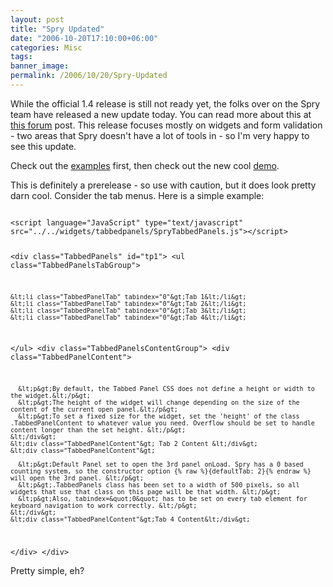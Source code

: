 ```yaml
---
layout: post
title: "Spry Updated"
date: "2006-10-20T17:10:00+06:00"
categories: Misc 
tags: 
banner_image: 
permalink: /2006/10/20/Spry-Updated
---
```


While the official 1.4 release is still not ready yet, the folks over on the Spry team have released a new update today. You can read more about this at <a href="http://www.adobe.com/cfusion/webforums/forum/messageview.cfm?forumid=72&catid=602&threadid=1206959&enterthread=y">this forum</a> post. This release focuses mostly on widgets and form validation - two areas that Spry doesn't have a lot of tools in - so I'm very happy to see this update. 

Check out the <a href="http://labs.adobe.com/technologies/spry/samples/preview.html">examples</a> first, then check out the new cool <a href="http://labs.adobe.com/technologies/spry/demos/formsvalidation/">demo</a>.

This is definitely a prerelease - so use with caution, but it does look pretty darn cool. Consider the tab menus. Here is a simple example:

<code>
&lt;script language="JavaScript" type="text/javascript" src="../../widgets/tabbedpanels/SpryTabbedPanels.js"&gt;&lt;/script&gt;

&lt;div class="TabbedPanels" id="tp1"&gt;
  &lt;ul class="TabbedPanelsTabGroup"&gt;

    &lt;li class="TabbedPanelTab" tabindex="0"&gt;Tab 1&lt;/li&gt;
    &lt;li class="TabbedPanelTab" tabindex="0"&gt;Tab 2&lt;/li&gt;
    &lt;li class="TabbedPanelTab" tabindex="0"&gt;Tab 3&lt;/li&gt;
    &lt;li class="TabbedPanelTab" tabindex="0"&gt;Tab 4&lt;/li&gt;
  &lt;/ul&gt;
  &lt;div class="TabbedPanelsContentGroup"&gt;
    &lt;div class="TabbedPanelContent"&gt;

      &lt;p&gt;By default, the Tabbed Panel CSS does not define a height or width to the widget.&lt;/p&gt;
      &lt;p&gt;The height of the widget will change depending on the size of the content of the current open panel.&lt;/p&gt;
      &lt;p&gt;To set a fixed size for the widget, set the 'height' of the class .TabbedPanelContent to whatever value you need. Overflow should be set to handle content longer than the set height. &lt;/p&gt;
    &lt;/div&gt;
    &lt;div class="TabbedPanelContent"&gt; Tab 2 Content &lt;/div&gt;
    &lt;div class="TabbedPanelContent"&gt;

      &lt;p&gt;Default Panel set to open the 3rd panel onLoad. Spry has a 0 based counting system, so the constructor option {% raw %}{defaultTab: 2}{% endraw %} will open the 3rd panel. &lt;/p&gt;
      &lt;p&gt;.TabbedPanels class has been set to a width of 500 pixels, so all widgets that use that class on this page will be that width. &lt;/p&gt;
      &lt;p&gt;Also, tabindex=&quot;0&quot; has to be set on every tab element for keyboard navigation to work correctly. &lt;/p&gt;
    &lt;/div&gt;
    &lt;div class="TabbedPanelContent"&gt;Tab 4 Content&lt;/div&gt;

  &lt;/div&gt;
&lt;/div&gt;
</code>

Pretty simple, eh?